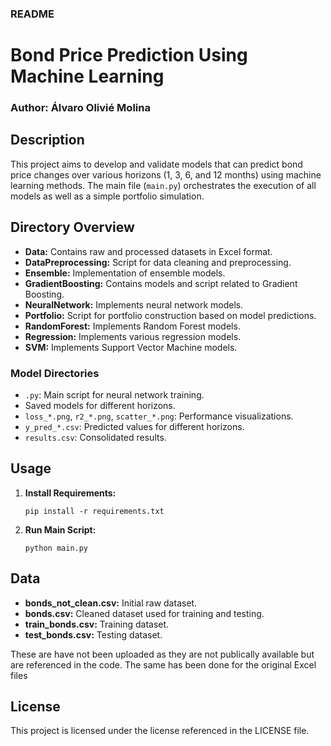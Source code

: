 ### README

# Bond Price Prediction Using Machine Learning
### Author: Álvaro Olivié Molina

## Description
This project aims to develop and validate models that can predict bond price changes over various horizons (1, 3, 6, and 12 months) using machine learning methods. The main file (`main.py`) orchestrates the execution of all models as well as a simple portfolio simulation.

## Directory Overview
- **Data:** Contains raw and processed datasets in Excel format.
- **DataPreprocessing:** Script for data cleaning and preprocessing.
- **Ensemble:** Implementation of ensemble models.
- **GradientBoosting:** Contains models and script related to Gradient Boosting.
- **NeuralNetwork:** Implements neural network models.
- **Portfolio:** Script for portfolio construction based on model predictions.
- **RandomForest:** Implements Random Forest models.
- **Regression:** Implements various regression models.
- **SVM:** Implements Support Vector Machine models.

### Model Directories
  - `.py`: Main script for neural network training.
  -  Saved models for different horizons.
  - `loss_*.png`, `r2_*.png`, `scatter_*.png`: Performance visualizations.
  - `y_pred_*.csv`: Predicted values for different horizons.
  - `results.csv`: Consolidated results.

## Usage
1. **Install Requirements:**
   ```
   pip install -r requirements.txt
   ```

2. **Run Main Script:**
   ```
   python main.py
   ```

## Data
- **bonds_not_clean.csv:** Initial raw dataset.
- **bonds.csv:** Cleaned dataset used for training and testing.
- **train_bonds.csv:** Training dataset.
- **test_bonds.csv:** Testing dataset.

These are have not been uploaded as they are not publically available but are referenced in the code. The same has been done for the original Excel files

## License
This project is licensed under the license referenced in the LICENSE file.
